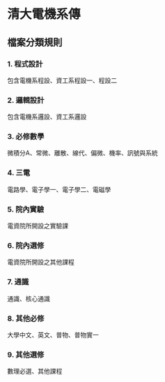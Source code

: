 # 清大電機系傳
## 檔案分類規則
### 1. 程式設計
包含電機系程設、資工系程設一、程設二
### 2. 邏輯設計
包含電機系邏設、資工系邏設
### 3. 必修數學
微積分A、常微、離散、線代、偏微、機率、訊號與系統
### 4. 三電
電路學、電子學一、電子學二、電磁學
### 5. 院內實驗
電資院所開設之實驗課
### 6. 院內選修
電資院所開設之其他課程
### 7. 通識
通識、核心通識
### 8. 其他必修
大學中文、英文、普物、普物實一
### 9. 其他選修
數理必選、其他課程